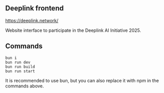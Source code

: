 ## Deeplink frontend

https://deeplink.network/

Website interface to participate in the Deeplink AI Initiative 2025.

## Commands

```
bun i
bun run dev
bun run build
bun run start
```

It is recommended to use bun, but you can also replace it with npm in the commands above.
